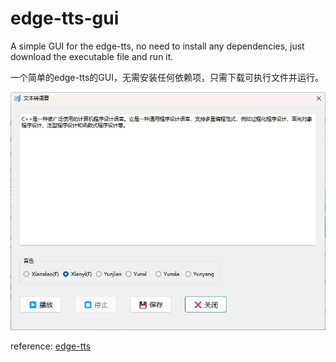 # edge-tts-gui
A simple GUI for the edge-tts, no need to install any dependencies, just download the executable file and run it.

一个简单的edge-tts的GUI，无需安装任何依赖项，只需下载可执行文件并运行。

![interface](cover.jpg)

reference: [edge-tts](https://github.com/rany2/edge-tts)